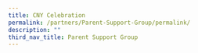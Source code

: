```yaml
---
title: CNY Celebration
permalink: /partners/Parent-Support-Group/permalink/
description: ""
third_nav_title: Parent Support Group
---
```

